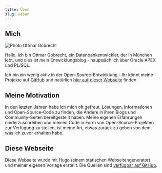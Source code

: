 ```yaml
---
title: Über
slug: ueber
---
```


## Mich

<img src="/assets/images/avatar.jpg" alt="Photo Ottmar Gobrecht" title="Ottmar Gobrecht" class="left avatar"/>

Hallo, ich bin Ottmar Gobrecht, ein Datenbankentwickler, der in München lebt, und dies ist mein Entwicklungsblog - hauptsächlich über Oracle APEX und PL/SQL.

Ich bin ein wenig aktiv in der Open-Source-Entwicklung - Ihr könnt meine Projekte auf [GitHub](https://github.com/ogobrecht/) und natürlich [hier auf dieser Webseite](/de/tags/open-source-project/) finden.

<span class="clear"></span>

## Meine Motivation

In den letzten Jahren habe ich mich oft gefreut, Lösungen, Informationen und Open-Source-Code zu finden, die Andere in ihren Blogs und Community-Seiten bereitgestellt haben. Meine eigenen Erfahrungen niederzuschreiben und meinen Code in Form von Open-Source-Projekten zur Verfügung zu stellen, ist meine Art, etwas zurück zu geben von dem, was ich zuvor erhalten habe.

## Diese Webseite

Diese Webseite wurde mit [Hugo](https://gohugo.io/) (einem statischen Webseitengenerator) und meiner eigenen Vorlage erstellt. Die Quellen sind [verfügbar auf GitHub](https://github.com/ogobrecht/ogobrecht.com).
